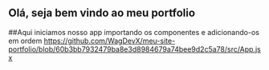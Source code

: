 ## Olá, seja bem vindo ao meu portfolio

##Aqui iniciamos nosso app importando os componentes e adicionando-os em ordem
https://github.com/WagDevX/meu-site-portfolio/blob/60b3bb7932479ba8e3d8984679a74bee9d2c5a78/src/App.jsx
